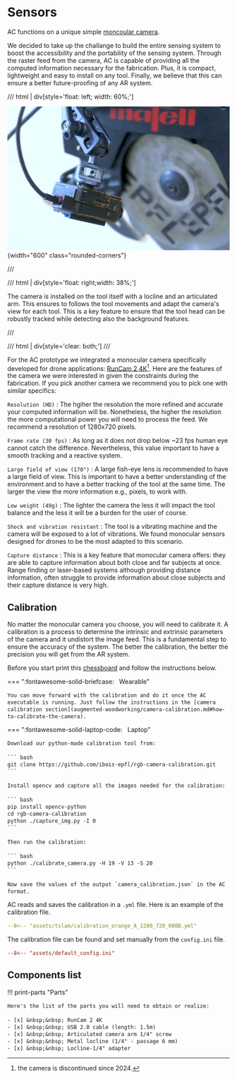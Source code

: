 # Sensors

AC functions on a unique simple [moncoular camera](https://en.wikipedia.org/wiki/Monocular).

We decided to take up the challange to build the entire sensing system to boost the accessibility and the portability of the sensing system. Through the raster feed from the camera, AC is capable of providing all the computed information necessary for the fabrication. Plus, it is compact, lightweight and easy to install on any tool.
Finally, we believe that this can ensure a better future-proofing of any AR system.

/// html | div[style='float: left; width: 60%;']

![view of the camera used](../assets/images/getting_started/camera_panorama_light_half2.JPG){width="600" class="rounded-corners"}

///

/// html | div[style='float: right;width: 38%;']

The camera is installed on the tool itself with a locline and an articulated arm. This ensures to follows the tool movements and adapt the camera's view for each tool. This is a key feature to ensure that the tool head can be robustly tracked while detecting also the background features.

///

/// html | div[style='clear: both;']
///

For the AC prototype we integrated a monocular camera specifically developed for drone applications: [RunCam 2 4K](https://shop.runcam.com/runcam2-4k-edition/)[^1]. Here are the features of the camera we were interested in given the constraints during the fabrication. If you pick another camera we recommend you to pick one with similar specifics:

`Resolution (HD)`
:   The hgiher the resolution the more refined and accurate your computed information will be. Nonetheless, the higher the resolution the more computational power you will need to process the feed. We recommend a resolution of 1280x720 pixels.

`Frame rate (30 fps)`
:   As long as it does not drop below ~23 fps human eye cannot catch the difference. Nevertheless, this value important to have a smooth tracking and a reactive system.

`Large field of view (170°)`
:   A large fish-eye lens is recommended to have a large field of view. This is important to have a better understanding of the environment and to have a better tracking of the tool at the same time. The larger the view the more information e.g., pixels, to work with.

`Low weight (49g)`
:   The lighter the camera the less it will impact the tool balance and the less it will be a burden for the user of course.

`Shock and vibration resistant`
:   The tool is a vibrating machine and the camera will be exposed to a lot of vibrations. We found monocular sensors designed for drones to be the most adapted to this scenario.

`Capture distance`
:   This is a key feature that monocular camera offers: they are able to capture information about both close and far subjects at once. Range finding or laser-based systems although providing distance information, often struggle to provide information about close subjects and their capture distance is very high.

## Calibration

No matter the monocular camera you choose, you will need to calibrate it. A calibration is a process to determine the intrinsic and extrinsic parameters of the camera and it undistort the image feed.
This is a fundamental step to ensure the accuracy of the system. The better the calibration, the better the precision you will get from the AR system.

Before you start print this [chessboard](../assets/images/Checkerboard-A3-20mm-19x13.pdf) and follow the instructions below.

=== ":fontawesome-solid-briefcase:&nbsp;&nbsp; Wearable"

    You can move forward with the calibration and do it once the AC executable is running. Just follow the instructions in the [camera calibration section](augmented-woodworking/camera-calibration.md#how-to-calibrate-the-camera).

=== ":fontawesome-solid-laptop-code:&nbsp;&nbsp; Laptop"

    Download our python-made calibration tool from:

    ``` bash
    git clone https://github.com/ibois-epfl/rgb-camera-calibration.git
    ```

    Install opencv and capture all the images needed for the calibration:

    ``` bash
    pip install opencv-python
    cd rgb-camera-calibration
    python ./capture_img.py -I 0
    ```

    Then run the calibration:

    ``` bash
    python ./calibrate_camera.py -H 19 -V 13 -S 20
    ```

    Now save the values of the output `camera_calibration.json` in the AC format.

AC reads and saves the calibration in a `.yml` file. Here is an example of the calibration file.

``` yml title="assets/tslam/calibration_orange_A_1280_720_000B.yml"
--8<-- "assets/tslam/calibration_orange_A_1280_720_000B.yml"
```

The calibration file can be found and set manually from the `config.ini` file.

``` ini title="assets/default_config.ini" hl_lines="9"
--8<-- "assets/default_config.ini"
```

<!-- TODO: update -->
## Components list

!!! print-parts "Parts"

    Here's the list of the parts you will need to obtain or realize:

    - [x] &nbsp;&nbsp; RunCam 2 4K
    - [x] &nbsp;&nbsp; USB 2.0 cable (length: 1.5m)
    - [x] &nbsp;&nbsp; Articulated camera arm 1/4" screw
    - [x] &nbsp;&nbsp; Metal locline (1/4" - passage 6 mm)
    - [x] &nbsp;&nbsp; Locline-1/4" adapter

[^1]: the camera is discontinued since 2024.